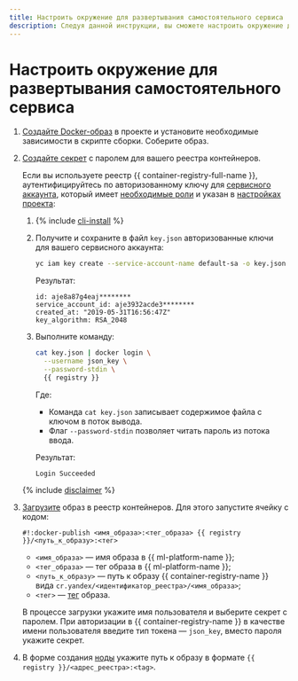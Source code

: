```yaml
---
title: Настроить окружение для развертывания самостоятельного сервиса
description: Следуя данной инструкции, вы сможете настроить окружение для развертывания самостоятельного сервиса.
---
```


# Настроить окружение для развертывания самостоятельного сервиса

1. [Создайте Docker-образ](../user-images.md) в проекте и установите необходимые зависимости в скрипте сборки. Соберите образ.

1. [Создайте секрет](../data/secrets.md#create) с паролем для вашего реестра контейнеров.

   Если вы используете реестр {{ container-registry-full-name }}, аутентифицируйтесь по авторизованному ключу для [сервисного аккаунта](../../../iam/concepts/users/service-accounts.md), который имеет [необходимые роли](../../../container-registry/security/index.md) и указан в [настройках проекта](../projects/update.md):

   1. {% include [cli-install](../../../_includes/cli-install.md) %}

   1. Получите и сохраните в файл `key.json` авторизованные ключи для вашего сервисного аккаунта:

      ```bash
      yc iam key create --service-account-name default-sa -o key.json
      ```

      Результат:

      ```text
      id: aje8a87g4eaj********
      service_account_id: aje3932acde3********
      created_at: "2019-05-31T16:56:47Z"
      key_algorithm: RSA_2048
      ```

   1. Выполните команду:

      ```bash
      cat key.json | docker login \
        --username json_key \
        --password-stdin \
        {{ registry }}
      ```

      Где:
      * Команда `cat key.json` записывает содержимое файла с ключом в поток вывода.
      * Флаг `--password-stdin` позволяет читать пароль из потока ввода.

      Результат:

      ```text
      Login Succeeded
      ```
   {% include [disclaimer](../../../_includes/iam/authorized-keys-disclaimer.md) %}

1. [Загрузите](../../../container-registry/operations/docker-image/docker-image-push.md) образ в реестр контейнеров. Для этого запустите ячейку с кодом:

   ```text
   #!:docker-publish <имя_образа>:<тег_образа> {{ registry }}/<путь_к_образу>:<тег>
   ```

   * `<имя_образа>` — имя образа в {{ ml-platform-name }};
   * `<тег_образа>` — тег образа в {{ ml-platform-name }};
   * `<путь_к_образу>` — путь к образу {{ container-registry-name }} вида `cr.yandex/<идентификатор_реестра>/<имя_образа>`;
   * `<тег>` — [тег](../../../container-registry/concepts/docker-image.md#version) образа.

   В процессе загрузки укажите имя пользователя и выберите секрет с паролем. При авторизации в {{ container-registry-name }} в качестве имени пользователя введите тип токена — `json_key`, вместо пароля укажите секрет.

1. В форме создания [ноды](../../concepts/deploy/index.md#node) укажите путь к образу в формате `{{ registry }}/<адрес_реестра>:<tag>`.
